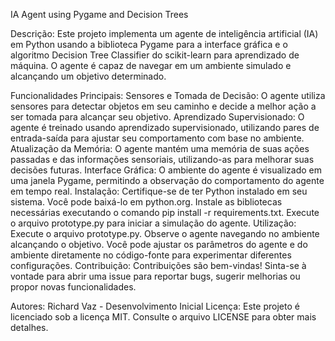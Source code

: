 IA Agent using Pygame and Decision Trees

Descrição:
Este projeto implementa um agente de inteligência artificial (IA) em Python usando a biblioteca Pygame para a interface gráfica e o algoritmo Decision Tree Classifier do scikit-learn para aprendizado de máquina. O agente é capaz de navegar em um ambiente simulado e alcançando um objetivo determinado.

Funcionalidades Principais:
Sensores e Tomada de Decisão: O agente utiliza sensores para detectar objetos em seu caminho e decide a melhor ação a ser tomada para  alcançar seu objetivo.
Aprendizado Supervisionado: O agente é treinado usando aprendizado supervisionado, utilizando pares de entrada-saída para ajustar seu comportamento com base no ambiente.
Atualização da Memória: O agente mantém uma memória de suas ações passadas e das informações sensoriais, utilizando-as para melhorar suas decisões futuras.
Interface Gráfica: O ambiente do agente é visualizado em uma janela Pygame, permitindo a observação do comportamento do agente em tempo real.
Instalação:
Certifique-se de ter Python instalado em seu sistema. Você pode baixá-lo em python.org.
Instale as bibliotecas necessárias executando o comando pip install -r requirements.txt.
Execute o arquivo prototype.py para iniciar a simulação do agente.
Utilização:
Execute o arquivo prototype.py.
Observe o agente navegando no ambiente alcançando o objetivo.
Você pode ajustar os parâmetros do agente e do ambiente diretamente no código-fonte para experimentar diferentes configurações.
Contribuição:
Contribuições são bem-vindas! Sinta-se à vontade para abrir uma issue para reportar bugs, sugerir melhorias ou propor novas funcionalidades.

Autores:
Richard Vaz - Desenvolvimento Inicial
Licença:
Este projeto é licenciado sob a licença MIT. Consulte o arquivo LICENSE para obter mais detalhes.
